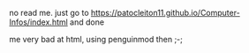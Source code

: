 no read me. just go to https://patocleiton11.github.io/Computer-Infos/index.html and done

me very bad at html, using penguinmod then ;-;
